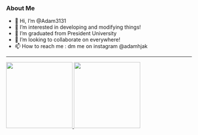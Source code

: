 ### About Me
- 👋 Hi, I’m @Adam3131
- 👀 I’m interested in developing and modifying things!
- 🌱 I’m graduated from President University
- 💞️ I’m looking to collaborate on everywhere!
- 📫 How to reach me : dm me on instagram @adamhjak

---

<p align="left">
  <a href="https://github.com/ophinst>">
    <img height="180em" src="https://github-readme-stats-eight-theta.vercel.app/api?username=ophinst&show_icons=true&theme=algolia&include_all_commits=true&count_private=true"/>
    <img height="180em" src="https://github-readme-stats-eight-theta.vercel.app/api/top-langs/?username=Adam3131&layout=compact&langs_count=8&theme=algolia"/>
  </a>
</p>
